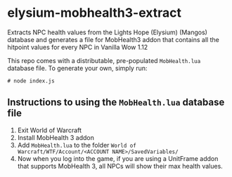 # elysium-mobhealth3-extract
Extracts NPC health values from the Lights Hope (Elysium) (Mangos) database and generates a file for MobHealth3 addon that contains all the hitpoint values for every NPC in Vanilla Wow 1.12

This repo comes with a distributable, pre-populated `MobHealth.lua` database file. To generate your own, simply run:

```
# node index.js
```

## Instructions to using the `MobHealth.lua` database file
1. Exit World of Warcraft
2. Install MobHealth 3 addon
3. Add `MobHealth.lua` to the folder `World of Warcraft/WTF/Account/<ACCOUNT NAME>/SavedVariables/`
4. Now when you log into the game, if you are using a UnitFrame addon that supports MobHealth 3, all NPCs will show their max health values.
